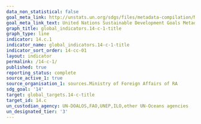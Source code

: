 ```yaml
---
data_non_statistical: false
goal_meta_link: http://unstats.un.org/sdgs/files/metadata-compilation/Metadata-Goal-14.pdf
goal_meta_link_text: United Nations Sustainable Development Goals Metadata (pdf 288kB)
graph_title: global_indicators.14-c-1-title
graph_type: line
indicator: 14.c.1
indicator_name: global_indicators.14-c-1-title
indicator_sort_order: 14-cc-01
layout: indicator
permalink: /14-c-1/
published: true
reporting_status: complete
source_active_1: true
source_organisation_1: sources.Ministry of Foreign Affairs of RA
sdg_goal: '14'
target: global_targets.14-c-title
target_id: 14.c
un_custodian_agency: UN-DOALOS,FAO,UNEP,ILO,other UN-Oceans agencies
un_designated_tier: '3'
---
```

